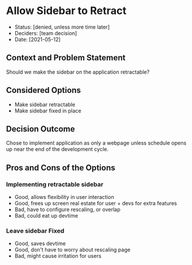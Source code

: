 # Allow Sidebar to Retract

* Status: [denied, unless more time later]
* Deciders: [team decision]
* Date: [2021-05-12]

## Context and Problem Statement

Should we make the sidebar on the application retractable?

## Considered Options

* Make sidebar retractable
* Make sidebar fixed in place

## Decision Outcome

Chose to implement application as only a webpage unless schedule opens up near the end of the development cycle.

## Pros and Cons of the Options

### Implementing retractable sidebar

* Good, allows flexibility in user interaction
* Good, frees up screen real estate for user + devs for extra features
* Bad, have to configure rescaling, or overlap
* Bad, could eat up devtime

### Leave sidebar Fixed

* Good, saves devtime
* Good, don't have to worry about rescaling page
* Bad, might cause irritation for users
